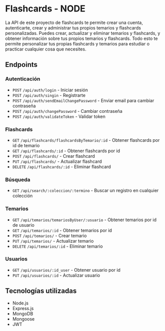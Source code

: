 # Flashcards - NODE

La API de este proyecto de flashcards te permite crear una cuenta, autenticarte, crear y administrar tus propios temarios y flashcards personalizadas. Puedes crear, actualizar y eliminar temarios y flashcards, y obtener información sobre tus propios temarios y flashcards. Todo esto te permite personalizar tus propias flashcards y temarios para estudiar o practicar cualquier cosa que necesites.

## Endpoints

### Autenticación

- `POST` `/api/auth/login` - Iniciar sesión
- `POST` `/api/auth/singin` - Registrarte
- `POST` `/api/auth/sendEmailChangePassword` - Enviar email para cambiar contraseña
- `POST` `/api/auth/changePassword` - Cambiar contraseña
- `POST` `/api/auth/validateToken` - Validar token

### Flashcards

- `GET` `/api/flashcards/flashcardsByTemario/:id` - Obtener flashcards por id de temario
- `GET` `/api/flashcards/:id` - Obtener flashcards por id
- `POST` `/api/flashcards/` - Crear flashcard
- `PUT` `/api/flashcards/` - Actualizar flashcard
- `DELETE` `/api/flashcards/:id` - Eliminar flashcard

### Búsqueda

- `GET` `/api/search/:coleccion/:termino` - Buscar un registro en cualquier colección

### Temarios

- `GET` `/api/temarios/temariosByUser/:usuario` - Obtener temarios por id de usuario
- `GET` `/api/temarios/:id` - Obtener temarios por id
- `POST` `/api/temarios/` - Crear temario
- `PUT` `/api/temarios/` - Actualizar temario
- `DELETE` `/api/temarios/:id` - Eliminar temario

### Usuarios

- `GET` `/api/usuarios/:id_user` - Obtener usuario por id
- `PUT` `/api/usuarios/:id` - Actualizar usuario


## Tecnologías utilizadas
- Node.js
- Express.js
- MongoDB
- Mongoose
- JWT

